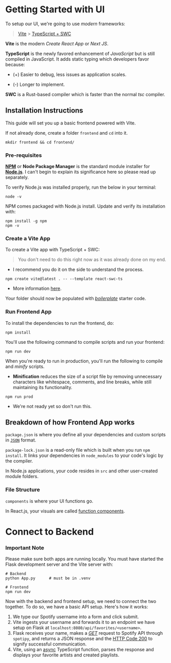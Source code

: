 # Getting Started with UI

To setup our UI, we're going to use _modern_ frameworks:

> [Vite](https://vite.dev/) > [TypeScript + SWC](https://medium.com/@amirakhaled2027/typescript-vs-typescript-swc-in-vite-understanding-the-differences-7240e7309ca7)

**Vite** is the modern _Create React App_ or _Next JS_.

**TypeScript** is the newly favored enhancement of _JavaScript_ but is still compiled in JavaScript. It adds static typing which developers favor because:

- (+) Easier to debug, less issues as application scales.

* (-) Longer to implement.

**SWC** is a Rust-based compiler which is faster than the normal _tsc_ compiler.

## Installation Instructions

This guide will set you up a basic frontend powered with Vite.

If not already done, create a folder `frontend` and `cd` into it.

```
mkdir frontend && cd frontend/
```

### Pre-requisites

[**NPM**](https://www.npmjs.com/) or **Node Package Manager** is the standard module installer for **[Node.js](https://nodejs.org/en)**. I can't begin to explain its significance here so please read up separately.

To verify Node.js was installed properly, run the below in your terminal:

```
node -v
```

NPM comes packaged with Node.js install. Update and verify its installation with:

```
npm install -g npm
npm -v
```

### Create a Vite App

To create a Vite app with TypeScript + SWC:

> You don't need to do this right now as it was already done on my end.

- I recommend you do it on the side to understand the process.

```
npm create vite@latest . -- --template react-swc-ts
```

- More information [here](https://vite.dev/guide/#scaffolding-your-first-vite-project).

Your folder should now be populated with _[boilerplate](https://en.wikipedia.org/wiki/Boilerplate_code)_ starter code.

### Run Frontend App

To install the dependencies to run the frontend, do:

```
npm install
```

You'll use the following command to compile scripts and run your frontend:

```
npm run dev
```

When you're ready to run in production, you'll run the following to compile and _minify_ scripts.

- **Minification** reduces the size of a script file by removing unnecessary characters like whitespace, comments, and line breaks, while still maintaining its functionality.

```
npm run prod
```

- We're not ready yet so don't run this.

## Breakdown of how Frontend App works

`package.json` is where you define all your dependencies and custom scripts in [`JSON`](https://www.json.org/json-en.html) format.

`package-lock.json` is a read-only file which is built when you run `npm install`. It links your dependencies in `node_modules` to your code's logic by the compiler.

In Node.js applications, your code resides in `src` and other user-created module folders.

### File Structure

`components` is where your UI functions go.

In React.js, your visuals are called [function components](https://www.geeksforgeeks.org/differences-between-functional-components-and-class-components/).

# Connect to Backend

### Important Note

Please make sure both apps are running locally. You must have started the Flask development server and the Vite server with:

```
# Backend
python App.py      # must be in .venv

# Frontend
npm run dev
```

Now with the backend and frontend setup, we need to connect the two together. To do so, we have a basic API setup. Here's how it works:

1. We type our Spotify username into a form and click submit.
2. Vite ingests your username and forwards it to an endpoint we have setup on Flask at `localhost:8080/api/favorites/<username>`.
3. Flask receives your name, makes a [_GET_](https://www.w3schools.com/tags/ref_httpmethods.asp) request to Spotify API through `spotipy`, and returns a JSON response and the [HTTP Code 200](https://developer.mozilla.org/en-US/docs/Web/HTTP/Status/200) to signify successful communication.
4. Vite, using an [async](https://developer.mozilla.org/en-US/docs/Web/JavaScript/Reference/Statements/async_function) TypeScript function, parses the response and displays your favorite artists and created playlists.
